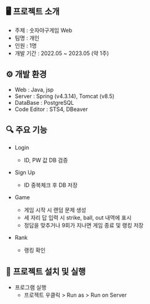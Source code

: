 ## 🖥 프로젝트 소개
- 주제 : 숫자야구게임 Web
- 팀명 : 개인
- 인원 : 1명
- 개발 기간 : 2022.05 ~ 2023.05 (약 1주)


## ⚙ 개발 환경
- Web : Java, jsp
- Server : Spring (v4.3.14), Tomcat (v8.5)
- DataBase : PostgreSQL
- Code Editor : STS4, DBeaver


## 🔍 주요 기능
- Login
  - ID, PW 값 DB 검증

- Sign Up
  - ID 중복체크 후 DB 저장

- Game
  - 게임 시작 시 랜덤 문제 생성
  - 세 자리 답 입력 시 strike, ball, out 내역에 표시
  - 정답을 맞추거나 9회가 지나면 게임 종료 및 랭킹 저장

- Rank
  - 랭킹 확인


## 🔁 프로젝트 설치 및 실행
- 프로그램 실행
  - 프로젝트 우클릭 > Run as > Run on Server
